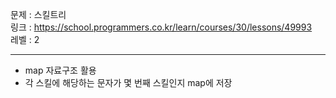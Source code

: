 문제 : 스킬트리
<br>
링크 : https://school.programmers.co.kr/learn/courses/30/lessons/49993
<br>
레벨 : 2

---

- map 자료구조 활용
- 각 스킬에 해당하는 문자가 몇 번째 스킬인지 map에 저장